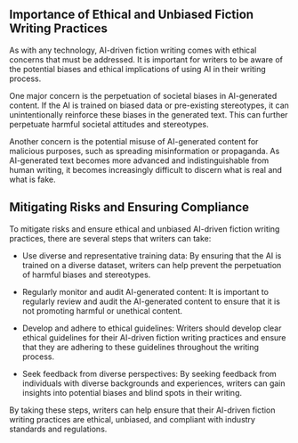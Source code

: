 
Importance of Ethical and Unbiased Fiction Writing Practices
------------------------------------------------------------

As with any technology, AI-driven fiction writing comes with ethical concerns that must be addressed. It is important for writers to be aware of the potential biases and ethical implications of using AI in their writing process.

One major concern is the perpetuation of societal biases in AI-generated content. If the AI is trained on biased data or pre-existing stereotypes, it can unintentionally reinforce these biases in the generated text. This can further perpetuate harmful societal attitudes and stereotypes.

Another concern is the potential misuse of AI-generated content for malicious purposes, such as spreading misinformation or propaganda. As AI-generated text becomes more advanced and indistinguishable from human writing, it becomes increasingly difficult to discern what is real and what is fake.

Mitigating Risks and Ensuring Compliance
----------------------------------------

To mitigate risks and ensure ethical and unbiased AI-driven fiction writing practices, there are several steps that writers can take:

* Use diverse and representative training data: By ensuring that the AI is trained on a diverse dataset, writers can help prevent the perpetuation of harmful biases and stereotypes.

* Regularly monitor and audit AI-generated content: It is important to regularly review and audit the AI-generated content to ensure that it is not promoting harmful or unethical content.

* Develop and adhere to ethical guidelines: Writers should develop clear ethical guidelines for their AI-driven fiction writing practices and ensure that they are adhering to these guidelines throughout the writing process.

* Seek feedback from diverse perspectives: By seeking feedback from individuals with diverse backgrounds and experiences, writers can gain insights into potential biases and blind spots in their writing.

By taking these steps, writers can help ensure that their AI-driven fiction writing practices are ethical, unbiased, and compliant with industry standards and regulations.
